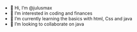 - 👋 Hi, I’m @julusmax
- 👀 I’m interested in coding and finances 
- 🌱 I’m currently learning the basics with html, Css and java 
- 💞️ I’m looking to collaborate on java 


<!---
julusmax/julusmax is a ✨ special ✨ repository because its `README.md` (this file) appears on your GitHub profile.
You can click the Preview link to take a look at your changes.
--->
